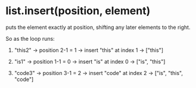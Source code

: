 # list.insert(position, element)

puts the element exactly at position, shifting any later elements to the right.

So as the loop runs:

1. "this2" → position 2-1 = 1 → insert "this" at index 1 → ["this"]

2. "is1" → position 1-1 = 0 → insert "is" at index 0 → ["is", "this"]

3. "code3" → position 3-1 = 2 → insert "code" at index 2 → ["is", "this", "code"]
